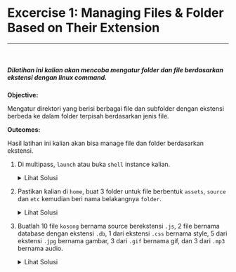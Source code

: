 # Excercise 1: Managing Files & Folder Based on Their Extension
***

<br />

##### Dilatihan ini kalian akan mencoba mengatur folder dan file berdasarkan ekstensi dengan linux command.

**Objective:**

Mengatur direktori yang berisi berbagai file dan subfolder dengan ekstensi berbeda ke dalam folder terpisah berdasarkan jenis file.

**Outcomes:**

Hasil latihan ini kalian akan bisa manage file dan folder berdasarkan ekstensi.

1.  Di multipass, `launch` atau buka `shell` instance kalian.
 
	<details>
	  <summary>Lihat Solusi</summary>
	  <p>
	    multipass launch --name ubuntu<br>
	    multipass shell ubuntu
	  </p>
	</details>

2.  Pastikan kalian di `home`, buat 3 folder untuk file berbentuk `assets`, `source`  dan `etc` kemudian beri nama belakangnya `folder`.

	<details>
	  <summary>Lihat Solusi</summary>
	  <p>
	    cd /home/ubuntu
	    mkdir {assets,source,etc}-folder
	  </p>
	</details>

3.  Buatlah 10 file `kosong` bernama source berekstensi `.js`, 2 file bernama database dengan ekstensi `.db`, 1 dari ekstensi `.css` bernama style, 5 dari ekstensi `.jpg` bernama gambar, 3 dari `.gif` bernama gif, dan 3 dari `.mp3` bernama audio.

	<details>
	  <summary>Lihat Solusi</summary>
	  <p>
	    touch source{1..10}.js ; touch database{1,2}.db<br>
	    touch style.css ; touch gambar{1..5}.jpg<br>
	    touch gif{1,2,3}.gif ; touch audio{1..3}.mp3
	  </p>
	</details>
	
